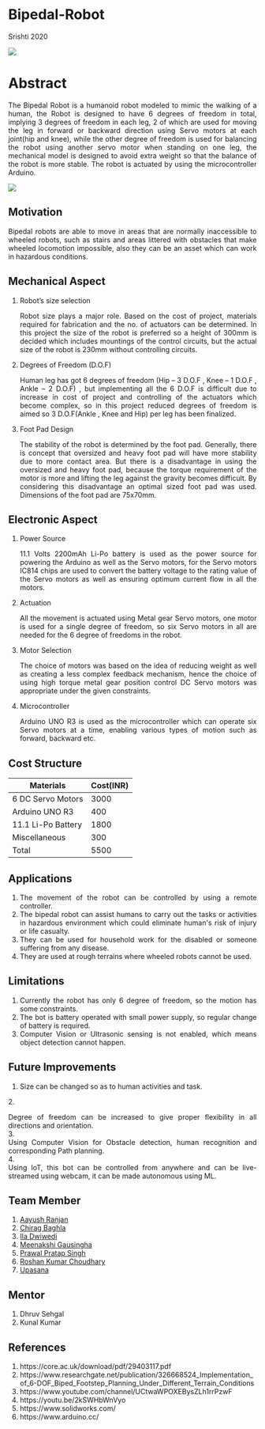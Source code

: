 # Bipedal-Robot
Srishti 2020

![](https://github.com/Aayush-765/Bipedal-Robot/blob/master/Images%20and%20Videos/Images/Front%20View.png)

# Abstract
<div style="text-align: justify;">The Bipedal Robot is a humanoid robot modeled to mimic the walking of a human, the Robot is designed to have 6 degrees of freedom in total, implying 3 degrees of freedom in each leg, 2 of which are used for moving the leg in forward or backward direction using Servo motors at each joint(hip and knee), while the other degree of freedom is used for balancing the robot using another servo motor when standing on one leg, the mechanical model is designed to avoid extra weight so that the balance of the robot is more stable. The robot is actuated by using the microcontroller Arduino.</div>

![]( https://github.com/Aayush-765/Bipedal-Robot/blob/master/Images%20and%20Videos/Images/Work-Flow.png)

## Motivation
<div style="text-align: justify;">Bipedal robots are able to move in areas that are normally inaccessible to wheeled robots, such as stairs and areas littered with obstacles that make wheeled locomotion impossible, also they can be an asset which can work in hazardous conditions.</div>

## Mechanical Aspect

1. Robot’s size selection

	<div style="text-align: justify;">Robot size plays a major role. Based on the cost of project, materials required for fabrication and the no. of actuators can be determined. In this project the size of the robot is preferred so a height of 300mm is decided which includes mountings of the control circuits, but the actual size of the robot is 230mm without controlling circuits.</div>

2. Degrees of Freedom (D.O.F)

	<div style="text-align: justify;">Human leg has got 6 degrees of freedom (Hip – 3 D.O.F , Knee – 1 D.O.F , Ankle – 2 D.O.F) , but implementing all the 6 D.O.F is difficult due to increase in cost of project and controlling of the actuators which become complex, so in this project reduced degrees of freedom is aimed so 3 D.O.F(Ankle , Knee and Hip) per leg has been finalized.</div>

3. Foot Pad Design

	<div style="text-align: justify;">The stability of the robot is determined by the foot pad. Generally, there is concept that oversized and heavy foot pad will have more stability due to more contact area. But there is a disadvantage in using the oversized and heavy foot pad, because the torque requirement of the motor is more and lifting the leg against the gravity becomes difficult. By considering this disadvantage an optimal sized foot pad was used. Dimensions of the foot pad are 75x70mm. </div>

## Electronic Aspect
1. Power Source 

	<div style="text-align: justify;">11.1 Volts 2200mAh Li-Po battery is used as the power source for powering the Arduino as well as the Servo motors, for the Servo motors IC814 chips are used to convert the battery voltage to the rating value of the Servo motors as well as ensuring optimum current flow in all the motors.

2. Actuation

 	<div style="text-align: justify;">All the movement is actuated using Metal gear Servo motors, one motor is used for a single degree of freedom, so six Servo motors in all are needed for the 6 degree of freedoms in the robot.</div> 

3. Motor Selection

	<div style="text-align: justify;">The choice of motors was based on the idea of reducing weight as well as creating a less complex feedback mechanism, hence the choice of using high torque metal gear position control DC Servo motors was appropriate under the given constraints.</div>

4. Microcontroller 

	<div style="text-align: justify;">Arduino UNO R3 is used as the microcontroller which can operate six Servo motors at a time, enabling various types of motion such as forward, backward etc.</div>

## Cost Structure 

| Materials  | Cost(INR) |
| ------------- | ------------- |
| 6 DC Servo Motors | 3000 |
| Arduino UNO R3  |400 |
|  11.1 Li-Po Battery  | 1800 |
| Miscellaneous | 300 |
| Total | 5500 |

## Applications
1. <div style="text-align: justify;">The movement of the robot can be controlled by using a remote controller.</div>
2. <div style="text-align: justify;">The bipedal robot can assist humans to carry out the tasks or activities in hazardous environment which could eliminate human's risk of injury or life casualty.</div>
3. <div style="text-align: justify;">They can be used for household work for the disabled or someone  suffering from any disease.</div>
4. <div style="text-align: justify;">They are used at rough terrains where wheeled robots cannot be used.</div>

## Limitations
1. <div style="text-align: justify;">Currently the robot has only 6 degree of freedom, so the motion has some constraints.</div>
2. <div style="text-align: justify;">The bot is battery operated with small power supply, so regular change of battery is required.</div>
3. <div style="text-align: justify;">Computer Vision or Ultrasonic sensing is not enabled, which means object detection cannot happen.</div>

## Future Improvements
1. <div style="text-align: justify;">Size can be changed so as to human activities and task.</div>
2.<div style="text-align: justify;"> Degree of freedom can be increased to give proper flexibility in all directions and orientation.</div>
3. <div style="text-align: justify;">Using Computer Vision for Obstacle detection, human recognition and corresponding Path planning.</div>
4. <div style="text-align: justify;">Using IoT, this bot can be controlled from anywhere and can be live-streamed using webcam, it can be made autonomous using ML.</div>

## Team Member
1. [Aayush Ranjan]( https://github.com/Aayush-765 )
2. [Chirag Baghla]( https://github.com/chiragbaghla )
3. [Ila Dwiwedi]( https://github.com/ildwi)
4. [Meenakshi Gausingha]( https://github.com/Meenakshi1791)
5. [Prawal Pratap Singh]( https://github.com/ppsr7355 )
6. [Roshan Kumar Choudhary]( https://github.com/roshan-121)
7. [Upasana]( https://github.com/Upasana202)

## Mentor
1. Dhruv Sehgal
2. Kunal Kumar

## References
1. <div style="text-align: justify;">https://core.ac.uk/download/pdf/29403117.pdf</div>
2. <div style="text-align: justify;">https://www.researchgate.net/publication/326668524_Implementation_of_6-DOF_Biped_Footstep_Planning_Under_Different_Terrain_Conditions</div>
3. <div style="text-align: justify;">https://www.youtube.com/channel/UCtwaWPOXEBysZLh1rrPzwF</div>
4. <div style="text-align: justify;">https://youtu.be/2kSWHbWnVyo</div>
5. <div style="text-align: justify;">https://www.solidworks.com/</div>
6. <div style="text-align: justify;">https://www.arduino.cc/</div>
